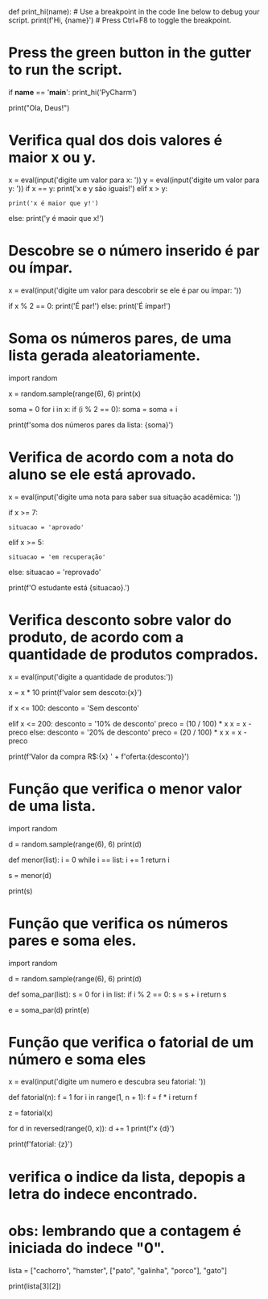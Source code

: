 def print_hi(name):
    # Use a breakpoint in the code line below to debug your script.
    print(f'Hi, {name}')  # Press Ctrl+F8 to toggle the breakpoint.


# Press the green button in the gutter to run the script.
if __name__ == '__main__':
    print_hi('PyCharm')

print("Ola, Deus!")

# Verifica qual dos dois valores é maior x ou y.

x = eval(input('digite um valor para x: '))
y = eval(input('digite um valor para y: '))
if x == y:
    print('x e y são iguais!')
elif x > y:

    print('x é maior que y!')

else:
    print('y é maoir que x!')

# Descobre se o número inserido é par ou ímpar.

x = eval(input('digite um valor para descobrir se ele é par ou ímpar: '))

if x % 2 == 0:
    print('É par!')
else:
    print('É ímpar!')

# Soma os números pares, de uma lista gerada aleatoriamente.

import random

x = random.sample(range(6), 6)
print(x)

soma = 0
for i in x:
    if (i % 2 == 0):
        soma = soma + i

print(f'soma dos números pares da lista: {soma}')

# Verifica de acordo com a nota do aluno se ele está aprovado.

x = eval(input('digite uma nota para saber sua situação acadêmica: '))

if x >= 7:

    situacao = 'aprovado'

elif x >= 5:

    situacao = 'em recuperação'

else:
    situacao = 'reprovado'

print(f'O estudante está {situacao}.')

# Verifica desconto sobre valor do produto, de acordo com a quantidade de produtos comprados.


x = eval(input('digite a quantidade de produtos:'))

x = x * 10
print(f'valor sem descoto:{x}')

if x <= 100:
    desconto = 'Sem desconto'


elif x <= 200:
    desconto = '10% de desconto'
    preco = (10 / 100) * x
    x = x - preco
else:
    desconto = '20% de desconto'
    preco = (20 / 100) * x
    x = x - preco

print(f'Valor da compra R$:{x} ' + f'oferta:{desconto}')

# Função que verifica o menor valor de uma lista.


import random

d = random.sample(range(6), 6)
print(d)


def menor(list):
    i = 0
    while i == list:
        i += 1
    return i


s = menor(d)

print(s)

#  Função que verifica os números pares e soma eles.


import random

d = random.sample(range(6), 6)
print(d)


def soma_par(list):
    s = 0
    for i in list:
        if i % 2 == 0:
            s = s + i
    return s


e = soma_par(d)
print(e)

# Função que verifica o fatorial de um número e soma eles

x = eval(input('digite um numero e descubra seu fatorial: '))


def fatorial(n):
    f = 1
    for i in range(1, n + 1):
        f = f * i
    return f


z = fatorial(x)

for d in reversed(range(0, x)):
    d += 1
    print(f'x {d}')

print(f'fatorial: {z}')

# verifica o indice da lista, depopis a letra do indece encontrado.
# obs: lembrando que a contagem é iniciada do indece "0".

lista = ["cachorro", "hamster", ["pato", "galinha", "porco"], "gato"]

print(lista[3][2])
